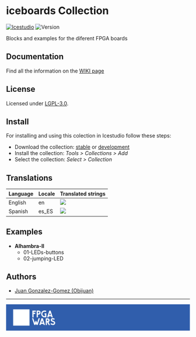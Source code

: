 

# iceboards Collection

[![Icestudio][icestudio-image]][icestudio-url]
![Version][version-image]


Blocks and examples for the diferent FPGA boards 
## Documentation
Find all the information on the [WIKI page](https://github.com/FPGAwars/iceBoards/wiki)  


## License

Licensed under [LGPL-3.0](https://opensource.org/licenses/LGPL-3.0).

## Install

For installing and using this colection in Icestudio follow these steps:

* Download the collection: [stable](https://github.com/FPGAwars/iceBoards/archive/refs/tags/v0.1.0.zip) or [development](https://github.com/FPGAwars/iceBoards/archive/refs/heads/main.zip)
* Install the collection: *Tools > Collections > Add*
* Select the collection: *Select > Collection*

## Translations
| Language | Locale | Translated strings |
|----------|--------|--------------------|
| English  |  en    | ![](https://progress-bar.dev/100) |
| Spanish |  es_ES | ![](https://progress-bar.dev/17) |


## Examples
* **Alhambra-II**
  * 01-LEDs-buttons
  * 02-jumping-LED

## Authors
* [Juan Gonzalez-Gomez (Obijuan)](https://github.com/Obijuan)



-------
![](https://github.com/FPGAwars/icestudio-wiki/raw/main/Logos/fgpawars-banner.svg)


<!-- Badges -->
[icestudio-image]: https://img.shields.io/badge/collection-icestudio-blue.svg
[icestudio-url]: https://github.com/FPGAwars/icestudio
[version-image]: https://img.shields.io/badge/version-v0.1.0-orange.svg
